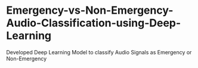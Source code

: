 # Emergency-vs-Non-Emergency-Audio-Classification-using-Deep-Learning
Developed Deep Learning Model to classify Audio Signals as Emergency or Non-Emergency
